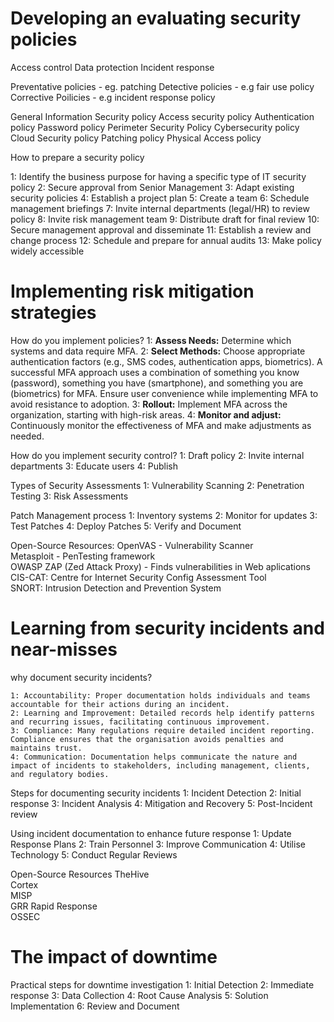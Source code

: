 # Developing an evaluating security policies
Access control
Data protection
Incident response

Preventative policies - eg. patching
Detective policies - e.g fair use policy
Corrective Poilicies - e.g incident response policy

General Information Security policy
Access security policy
Authentication policy
Password policy
Perimeter Security Policy
Cybersecurity policy
Cloud Security policy
Patching policy
Physical Access policy

How to prepare a security policy

1: Identify the business purpose for having a specific type of IT security policy
2: Secure approval from Senior Management
3: Adapt existing security policies
4: Establish a project plan
5: Create a team
6: Schedule management briefings
7: Invite internal departments (legal/HR) to review policy
8: Invite risk management team
9: Distribute draft for final review
10: Secure management approval and disseminate
11: Establish a review and change process
12: Schedule and prepare for annual audits
13: Make policy widely accessible



# Implementing risk mitigation strategies
How do you implement policies?
1: **Assess Needs:** Determine which systems and data require MFA.
2: **Select Methods:** Choose appropriate authentication factors (e.g., SMS codes, authentication apps, biometrics). A successful MFA approach uses a combination of something you know (password), something you have (smartphone), and something you are (biometrics) for MFA. Ensure user convenience while implementing MFA to avoid resistance to adoption.
3: **Rollout:** Implement MFA across the organization, starting with high-risk areas.
4: **Monitor and adjust:** Continuously monitor the effectiveness of MFA and make adjustments as needed.

How do you implement security control?
1: Draft policy
2: Invite internal departments
3: Educate users
4: Publish

Types of Security Assessments
1: Vulnerability Scanning
2: Penetration Testing
3: Risk Assessments

Patch Management process
1: Inventory systems
2: Monitor for updates
3: Test Patches
4: Deploy Patches
5: Verify and Document

Open-Source Resources:
OpenVAS - Vulnerability Scanner<br/>
Metasploit - PenTesting framework<br/>
OWASP ZAP (Zed Attack Proxy) - Finds vulnerabilities in Web aplications<br/>
CIS-CAT:  Centre for Internet Security Config Assessment Tool<br/>
SNORT: Intrusion Detection and Prevention System<br/>


# Learning from security incidents and near-misses

why document security incidents?

    1: Accountability: Proper documentation holds individuals and teams accountable for their actions during an incident.
    2: Learning and Improvement: Detailed records help identify patterns and recurring issues, facilitating continuous improvement.
    3: Compliance: Many regulations require detailed incident reporting. Compliance ensures that the organisation avoids penalties and maintains trust.
    4: Communication: Documentation helps communicate the nature and impact of incidents to stakeholders, including management, clients, and regulatory bodies.

Steps for documenting security incidents
1: Incident Detection
2: Initial response
3: Incident Analysis
4: Mitigation and Recovery
5: Post-Incident review

Using incident documentation to enhance future response
1: Update Response Plans
2: Train Personnel
3: Improve Communication
4: Utilise Technology
5: Conduct Regular Reviews

Open-Source Resources
TheHive <br/>
Cortex <br/>
MISP <br/>
GRR Rapid Response <br/>
OSSEC <br/>


# The impact of downtime

Practical steps for downtime investigation
1: Initial Detection
2: Immediate response
3: Data Collection
4: Root Cause Analysis
5: Solution Implementation
6: Review and Document
